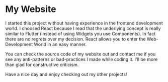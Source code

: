 # My Website

I started this project without having experience in the frontend development world. I choosed React because I read that the underlying concept is really similar to Flutter (instead of using Widgets you use Components). In fact there are no regrets over my decision. React allows you to enter the Web-Development World in an easy manner.

You can check the source code of my website out and contact me if you see any anti-patterns or bad-practices I made while coding it. I'll be more than glad for constructive criticism.

Have a nice day and enjoy checking out my other projects! 

